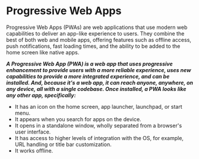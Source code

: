 # Progressive Web Apps
Progressive Web Apps (PWAs) are web applications that use modern web capabilities to deliver an app-like experience to users. They combine the best of both web and mobile apps, 
offering features such as offline access, push notifications, fast loading times, and the ability to be added to the home screen like native apps.


***A Progressive Web App (PWA) is a web app that uses progressive enhancement to provide users with a more reliable experience, uses new capabilities 
to provide a more integrated experience, and can be installed. And, because it's a web app, it can reach anyone, anywhere, on any device, all with a single codebase. 
Once installed, a PWA looks like any other app, specifically:***

- It has an icon on the home screen, app launcher, launchpad, or start menu.
- It appears when you search for apps on the device.
- It opens in a standalone window, wholly separated from a browser's user interface.
- It has access to higher levels of integration with the OS, for example, URL handling or title bar customization.
- It works offline.
